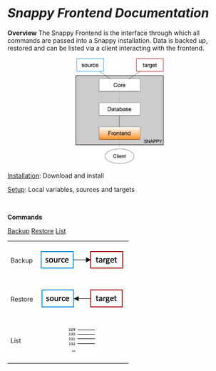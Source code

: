 # *Snappy Frontend Documentation*

**Overview**
The Snappy Frontend is the interface through which all commands are passed into a Snappy installation.  Data is backed up, restored and can be listed via a client interacting with the frontend.

<center>
<img src="images/overview.png" width="200">
</center>
  
[Installation](installation.md): Download and install

[Setup](setup.md):  Local variables, sources and targets

<br>

**Commands**

[Backup](backup.md)
[Restore](restore.md)
[List](list.md)

<table cellspacing="0" cellpadding="0">
<tr>
<td>Backup</td>
<td> <p align="center">
<img src="images/backupcmd.png" width="194">
</p></td>
</tr>
<tr>
<td>Restore</td>
<td><p align="center">
<img src="images/restorecmd.png" width="194"></td>
</tr>
<tr>
<td>List</td>
<td><p align="center">
<img src="images/listcmd.png" width="75"></td>
</tr>
</table>
